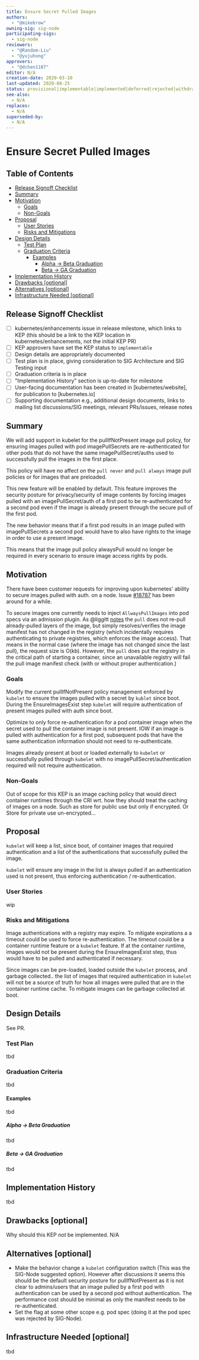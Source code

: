 ```yaml
---
title: Ensure Secret Pulled Images
authors:
  - "@mikebrow"
owning-sig: sig-node
participating-sigs:
  - sig-node
reviewers:
  - "@Random-Liu"
  - "@yujuhong"
approvers:
  - "@dchen1107"
editor: N/A
creation-date: 2020-03-10
last-updated: 2020-08-25
status: provisional|implementable|implemented|deferred|rejected|withdrawn|replaced
see-also:
  - N/A
replaces:
  - N/A
superseded-by:
  - N/A
---
```


# Ensure Secret Pulled Images

## Table of Contents

<!-- toc -->
- [Release Signoff Checklist](#release-signoff-checklist)
- [Summary](#summary)
- [Motivation](#motivation)
  - [Goals](#goals)
  - [Non-Goals](#non-goals)
- [Proposal](#proposal)
  - [User Stories](#user-stories)
  - [Risks and Mitigations](#risks-and-mitigations)
- [Design Details](#design-details)
  - [Test Plan](#test-plan)
  - [Graduation Criteria](#graduation-criteria)
    - [Examples](#examples)
      - [Alpha -&gt; Beta Graduation](#alpha---beta-graduation)
      - [Beta -&gt; GA Graduation](#beta---ga-graduation)
- [Implementation History](#implementation-history)
- [Drawbacks [optional]](#drawbacks-optional)
- [Alternatives [optional]](#alternatives-optional)
- [Infrastructure Needed [optional]](#infrastructure-needed-optional)
<!-- /toc -->

## Release Signoff Checklist

- [ ] kubernetes/enhancements issue in release milestone, which links to KEP (this should be a link to the KEP location in kubernetes/enhancements, not the initial KEP PR)
- [ ] KEP approvers have set the KEP status to `implementable`
- [ ] Design details are appropriately documented
- [ ] Test plan is in place, giving consideration to SIG Architecture and SIG Testing input
- [ ] Graduation criteria is in place
- [ ] "Implementation History" section is up-to-date for milestone
- [ ] User-facing documentation has been created in [kubernetes/website], for publication to [kubernetes.io]
- [ ] Supporting documentation e.g., additional design documents, links to mailing list discussions/SIG meetings, relevant PRs/issues, release notes

## Summary

We will add support in kubelet for the pullIfNotPresent image pull policy, for
ensuring images pulled with pod imagePullSecrets are re-authenticated for other
pods that do not have the same imagePullSecret/auths used to successfully pull
the images in the first place.  

This policy will have no affect on the `pull never` and `pull always` image pull
policies or for images that are preloaded.

This new feature will be enabled by default. This feature improves the security
posture for privacy/security of image contents by forcing images pulled with an
imagePullSecret/auth of a first pod to be re-authenticated for a second pod even
if the image is already present through the secure pull of the first pod.

The new behavior means that if a first pod results in an image pulled with
imagePullSecrets a second pod would have to also have rights to the image in
order to use a present image.

This means that the image pull policy alwaysPull would no longer be required in
every scenario to ensure image access rights by pods.

## Motivation

There have been customer requests for improving upon kubernetes' ability to
secure images pulled with auth. on a node. Issue
[#18787](https://github.com/kubernetes/kubernetes/issues/18787) has been around
for a while.

To secure images one currently needs to inject `AllwaysPullImages` into pod
specs via an admission plugin. As @liggitt [notes](https://github.com/kubernetes/kubernetes/issues/18787#issuecomment-532280931)
the `pull` does not re-pull already-pulled layers of the image, but simply
resolves/verifies the image manifest has not changed in the registry (which
incidentally requires authenticating to private registries, which enforces the
image access). That means in the normal case (where the image has not changed
since the last pull), the request size is O(kb). However, the `pull` does put
the registry in the critical path of starting a container, since an unavailable
registry will fail the pull image manifest check (with or without proper
authentication.)


### Goals

Modify the current pullIfNotPresent policy management enforced by `kubelet` to
ensure the images pulled with a secret by `kublet` since boot. During the
EnsureImagesExist step `kubelet` will require authentication of present images
pulled with auth since boot.  

Optimize to only force re-authentication for a pod container image when the
secret used to pull the container image is not present. IOW if an image is
pulled with authentication for a first pod, subsequent pods that have the same
authentication information should not need to re-authenticate.

Images already present at boot or loaded externally to `kubelet` or successfully
pulled through `kubelet` with no imagePullSecret/authentication required will
not require authentication.

### Non-Goals

Out of scope for this KEP is an image caching policy that would direct container
runtimes through the CRI wrt. how they should treat the caching of images on a
node. Such as store for public use but only if encrypted. Or Store for private
use un-encrypted...

## Proposal

`kubelet` will keep a list, since boot, of container images that required
authentication and a list of the authentications that successfully pulled the image.

`kubelet` will ensure any image in the list is always pulled if an authentication
used is not present, thus enforcing authentication / re-authentication.


### User Stories
wip

### Risks and Mitigations

Image authentications with a registry may expire. To mitigate expirations a
a timeout could be used to force re-authentication. The timeout could be a
container runtime feature or a `kubelet` feature. If at the container runtime,
images would not be present during the EnsureImagesExist step, thus would have
to be pulled and authenticated if necessary.  

Since images can be pre-loaded, loaded outside the `kubelet` process, and
garbage collected.. the list of images that required authentication in `kubelet`
will not be a source of truth for how all images were pulled that are in the
container runtime cache. To mitigate images can be garbage collected at boot.

## Design Details

See PR.

### Test Plan

tbd

### Graduation Criteria

tbd

#### Examples

tbd

##### Alpha -> Beta Graduation

tbd

##### Beta -> GA Graduation

tbd

## Implementation History

tbd

## Drawbacks [optional]

Why should this KEP _not_ be implemented. N/A

## Alternatives [optional]

- Make the behavior change a `kubelet` configuration switch (This was the SIG-Node suggested option).
However after discussions it seems this should be the default security posture for pullIfNotPresent as it is not clear to admins/users that an image pulled by a first pod with authentication can be used by a second pod without authentication. The performance cost should be minimal as only the manifest needs to be re-authenticated.
- Set the flag at some other scope e.g. pod spec (doing it at the pod spec was rejected by SIG-Node).

## Infrastructure Needed [optional]

tbd

